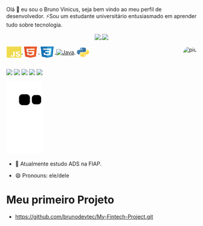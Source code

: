 Olá 👋 eu sou o Bruno Vinicus,  seja bem vindo ao meu perfil de desenvolvedor.
⚡Sou um estudante universitário entusiasmado em aprender tudo sobre tecnologia.

<div align="center">
  <a href="https://github.com/brunodevtec">
  <img align="center" height="150em" src="https://github-readme-stats.vercel.app/api?username=brunodevtec&show_icons=true&theme=midnight-purple&hide=contribs,prs,issues&"/>
  <img align="center" height="150em" src="https://github-readme-stats.vercel.app/api/top-langs/?username=brunodevtec&layout=compact&langs_count=7&theme=midnight-purple"/>
</div>
    
<div style="display: inline_block"><br>
  <img align="center" alt="Js" height="30" width="40" src="https://raw.githubusercontent.com/devicons/devicon/master/icons/javascript/javascript-plain.svg">
  <img align="center" alt="HTML" height="30" width="40" src="https://raw.githubusercontent.com/devicons/devicon/master/icons/html5/html5-original.svg">
  <img align="center" alt="CSS" height="30" width="40" src="https://raw.githubusercontent.com/devicons/devicon/master/icons/css3/css3-original.svg">
  <img align="center" alt="Java" height="30" width="40" src="https://cdn.jsdelivr.net/gh/devicons/devicon/icons/java/java-plain-wordmark.svg">
  <img align="center" alt="Python" height="30" width="40" src="https://raw.githubusercontent.com/devicons/devicon/master/icons/python/python-original.svg">
  <img align="right" alt="pic" height="150" style="border-radius:50px;" src="https://i.ibb.co/n6cZp0X/Pic.png">
</div>

##
    
<div>  
  <a href = "brunodevtec@gmail.com"><img src="https://img.shields.io/badge/-Gmail-%23333?style=for-the-badge&logo=gmail&logoColor=white" target="_blank"></a>
  <a href="linkedin.com/in/bruno-vinicius-pereira-5988b5266" target="_blank"><img src="https://img.shields.io/badge/-LinkedIn-%230077B5?style=for-the-badge&logo=linkedin&logoColor=white" target="_blank"></a> 
  <a href="#" target="_blank"><img src="https://img.shields.io/badge/Netlify-00C7B7?style=for-the-badge&logo=netlify&logoColor=white" target="_blank"></a> 
  <a href="#" target="_blank"><img src="https://img.shields.io/badge/-Instagram-%23E4405F?style=for-the-badge&logo=instagram&logoColor=white" target="_blank"></a>
  <a href="https://discord.gg/QPnrx335" target="_blank"><img src="https://img.shields.io/badge/Discord-7289DA?style=for-the-badge&logo=discord&logoColor=white" target="_blank"></a>
 
  ![Snake animation](https://github.com/rafaballerini/rafaballerini/blob/output/github-contribution-grid-snake.svg)
</div>
  
  - 🌱 Atualmente estudo ADS na FIAP.

  - 😄 Pronouns: ele/dele


# Meu primeiro Projeto

- https://github.com/brunodevtec/My-Fintech-Project.git
